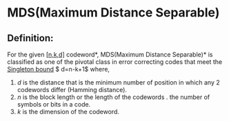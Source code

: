 # MDS(Maximum Distance Separable)

## Definition:

For the given [[n,k,d\]](http://en.wikipedia.org/wiki/Block_code#Popular_notation) codeword*, MDS(Maximum Distance Separable)* is classified as one of the pivotal class in error correcting codes that meet the [Singleton bound](http://en.wikipedia.org/wiki/Singleton_bound) $ d=n-k+1$ where,

1. $d$ is the distance that is the minimum number of position in which any 2 codewords differ (Hamming distance).
2. $n$ is the block length or the length of the codewords . the number of symbols or bits in a code.
3. $k$ is the dimension of the codeword.

